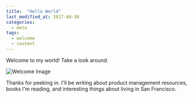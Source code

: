 ```yaml
---
title:  "Hello World"
last_modified_at: 2017-04-30
categories: 
  - meta
tags:
  - welcome
  - content
---
```


Welcome to my world! Take a look around.

![Welcome Image](http://www.desicomments.com/wp-content/uploads/Welcome-Were-Glad-Youre-Here-P8823dc10.jpg)

Thanks for peeking in. I'll be writing about product management resources, books I'm reading, and interesting things about living in San Francisco.


